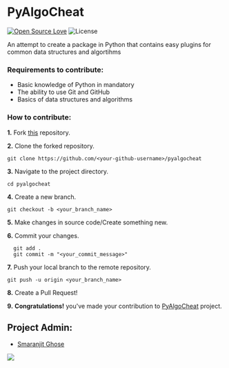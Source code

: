 # PyAlgoCheat
[![Open Source Love](https://badges.frapsoft.com/os/v1/open-source-175x29.png?v=103)](https://github.com/ellerbrock/open-source-badges/)
![License](https://img.shields.io/github/license/smaranjitghose/girlscript_app?style=for-the-badge)

An attempt to create a package in Python that contains easy plugins for common data structures and algortihms

### Requirements to contribute:

- Basic knowledge of Python in mandatory
- The ability to use Git and GitHub
- Basics of data structures and algorithms
### How to contribute:

**1.** Fork [this](https://github.com/smaranjitghose/pyalgocheat) repository.

**2.** Clone the forked repository.
```terminal
git clone https://github.com/<your-github-username>/pyalgocheat
```

**3.** Navigate to the project directory.
```terminal
cd pyalgocheat
```

**4.** Create a new branch.
```terminal
git checkout -b <your_branch_name>
```

**5.** Make changes in source code/Create something new.

**6.** Commit your changes.

```terminal
  git add .
  git commit -m "<your_commit_message>"
```

**7.** Push your local branch to the remote repository.
```terminal
git push -u origin <your_branch_name>
```

**8.** Create a Pull Request!

**9.** **Congratulations!** you've made your contribution to [PyAlgoCheat](https://github.com/smaranjitghose/pyalgocheat) project.


## Project Admin:
* [Smaranjit Ghose](https://github.com/smaranjitghose)

![](https://img.shields.io/twitter/url?label=Twitter&style=social&url=https%3A%2F%2Ftwitter.com%2Fsmaranjitghose)

